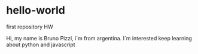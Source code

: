 # hello-world
first repository HW

Hi, my name is Bruno Pizzi, i´m from argentina.
I´m interested keep learning about python and javascript 
